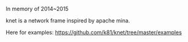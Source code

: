 In memory of 2014~2015

knet is a network frame inspired by apache mina.

Here for examples:
https://github.com/k81/knet/tree/master/examples
